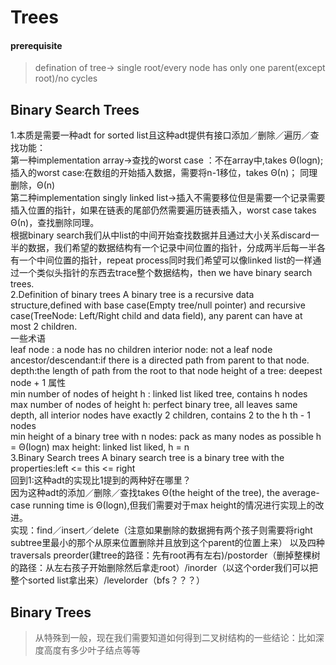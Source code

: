 # Trees
#### prerequisite
> defination of tree-> single root/every node has only one parent(except root)/no cycles
## Binary Search Trees

1.本质是需要一种adt for sorted list且这种adt提供有接口添加／删除／遍历／查找功能：<br>
第一种implementation array->查找的worst case ：不在array中,takes Θ(logn);
插入的worst case:在数组的开始插入数据，需要将n-1移位，takes Θ(n)；
同理删除，Θ(n)<br>
第二种implementation singly linked list->插入不需要移位但是需要一个记录需要插入位置的指针，如果在链表的尾部仍然需要遍历链表插入，worst case takes Θ(n)，查找删除同理。<br>
根据binary search我们从中list的中间开始查找数据并且通过大小关系discard一半的数据，我们希望的数据结构有一个记录中间位置的指针，分成两半后每一半各有一个中间位置的指针，repeat process同时我们希望可以像linked list的一样通过一个类似头指针的东西去trace整个数据结构，then we have binary search trees.<br>
2.Definition of binary trees
A binary tree is a recursive data structure,defined with base case(Empty tree/null pointer) and recursive case(TreeNode: Left/Right child and data field), any parent can have at most 2 children.<br>
一些术语<br>
leaf node : a node has no children
interior node: not a leaf node
ancestor/descendant:if there is a directed path from parent to that node.
depth:the length of path from the root to that node
height of a tree: deepest node + 1
属性<br>
min number of nodes of height h : linked list liked tree, contains h nodes
max number of nodes of height h: perfect binary tree, all leaves same depth, all interior nodes have exactly 2 children, contains 2 to the h th  - 1 nodes<br>
min height of a binary tree with n nodes: pack as many nodes as possible h = Θ(logn)
max height: linked list liked, h = n <br>
3.Binary Search trees
A binary search tree is a binary tree with the properties:left <= this <= right <br>
回到1:这种adt的实现比1提到的两种好在哪里？<br>
因为这种adt的添加／删除／查找takes  Θ(the height of the tree), the average-case running time is Θ(logn),但我们需要对于max height的情况进行实现上的改进。<br>
实现：find／insert／delete（注意如果删除的数据拥有两个孩子则需要将right subtree里最小的那个从原来位置删除并且放到这个parent的位置上来） 以及四种traversals preorder(建tree的路径：先有root再有左右)/postorder（删掉整棵树的路径：从左右孩子开始删除然后拿走root）/inorder（以这个order我们可以把整个sorted list拿出来）/levelorder（bfs？？？）

## Binary Trees

>从特殊到一般，现在我们需要知道如何得到二叉树结构的一些结论：比如深度高度有多少叶子结点等等